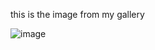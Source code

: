 this is the image from my gallery

![image](https://user-images.githubusercontent.com/87647027/158359956-809bf695-43e6-4eb2-b8b4-3adddb373e61.png)
